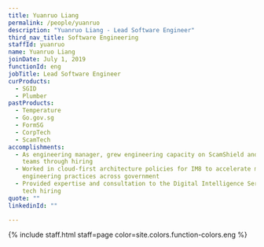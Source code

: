 ```yaml
---
title: Yuanruo Liang
permalink: /people/yuanruo
description: "Yuanruo Liang - Lead Software Engineer"
third_nav_title: Software Engineering
staffId: yuanruo
name: Yuanruo Liang
joinDate: July 1, 2019
functionId: eng
jobTitle: Lead Software Engineer
curProducts:
  - SGID
  - Plumber
pastProducts:
  - Temperature
  - Go.gov.sg
  - FormSG
  - CorpTech
  - ScamTech
accomplishments:
  - As engineering manager, grew engineering capacity on ScamShield and SGID
    teams through hiring
  - Worked in cloud-first architecture policies for IM8 to accelerate modern
    engineering practices across government
  - Provided expertise and consultation to the Digital Intelligence Service on
    tech hiring
quote: ""
linkedinId: ""

---
```


{% include staff.html staff=page color=site.colors.function-colors.eng %}
